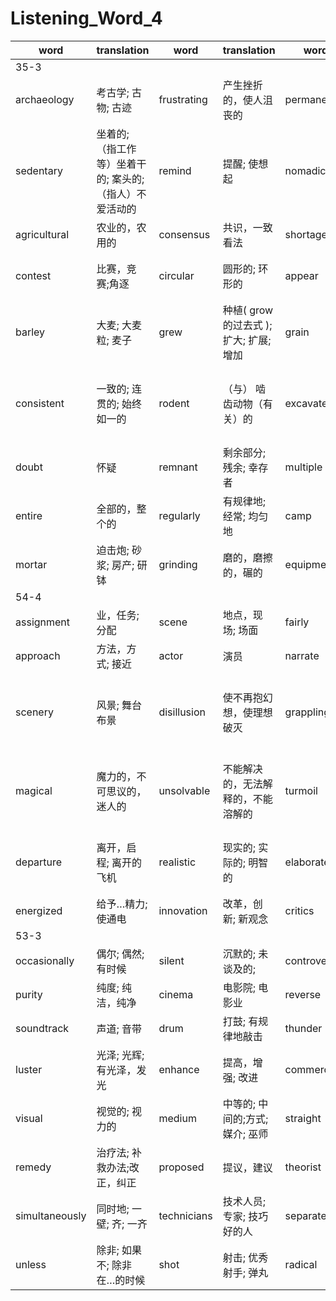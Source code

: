 # Listening_Word_4

| word           | translation                                              | word          | translation                            | word           | translation                              | word          | translation                                       |
| -------------- | -------------------------------------------------------- | ------------- | -------------------------------------- | -------------- | ---------------------------------------- | ------------- | ------------------------------------------------- |
| 35-3           |
| archaeology    | 考古学; 古物; 古迹                                       | frustrating   | 产生挫折的，使人沮丧的                 | permanent      | 永久的; 不断出现的                       | settlement    | 解决; 结算; 沉淀; 定居点                          |
| sedentary      | 坐着的; （指工作等）坐着干的; 案头的; （指人）不爱活动的 | remind        | 提醒; 使想起                           | nomadic        | 游牧的; 流浪的                           | edible        | 可食用的，能吃的                                  |
| agricultural   | 农业的，农用的                                           | consensus     | 共识，一致看法                         | shortage       | 不足，缺少，短缺                         | revert        | 使恢复原状                                        |
| contest        | 比赛，竞赛;角逐                                          | circular      | 圆形的; 环形的                         | appear         | 看来，好像; 出现; 出演                   | husk          | 去皮；去壳；去荚                                  |
| barley         | 大麦; 大麦粒; 麦子                                       | grew          | 种植( grow的过去式 ); 扩大; 扩展; 增加 | grain          | 谷粒; 谷物; 细粒                         | elevate       | 提拔，提升; 提高; 举起                            |
| consistent     | 一致的; 连贯的; 始终如一的                               | rodent        | （与） 啮齿动物（有关）的              | excavate       | 挖掘; 开凿; 挖出; 发掘                   | criteria      | 批评、判断等的）标准，准则( criterion的名词复数 ) |
| doubt          | 怀疑                                                     | remnant       | 剩余部分; 残余; 幸存者                 | multiple       | 多重的; 多个的                           | surplus       | 过剩的; 多余的                                    |
| entire         | 全部的，整个的                                           | regularly     | 有规律地; 经常; 均匀地                 | camp           | 营地; 营房; 度假村                       | artifacts     | 手工制品，工艺品                                  |
| mortar         | 迫击炮; 砂浆; 房产; 研钵                                 | grinding      | 磨的，磨擦的，碾的                     | equipment      | 设备; 配备                               | substantial   | 大量的; 结实的，牢固的; 重大的                    |
| 54-4           |
| assignment     | 业，任务; 分配                                           | scene         | 地点，现场; 场面                       | fairly         | 相当地; 还算; 公正地                     | tale          | 传说，传言                                        |
| approach       | 方法，方式; 接近                                         | actor         | 演员                                   | narrate        | 叙述，讲述                               | props         | 小道具; 支柱                                      |
| scenery        | 风景; 舞台布景                                           | disillusion   | 使不再抱幻想，使理想破灭               | grappling      | 抓住( grapple的现在分词 ); 搏斗; 与…格斗 | unfortunate   | 不幸的; 不恰当的                                  |
| magical        | 魔力的，不可思议的，迷人的                               | unsolvable    | 不能解决的，无法解释的，不能溶解的     | turmoil        | 混乱; 焦虑                               | bothered      | 打扰（ bother的过去式和过去分词 ）; 烦扰; 迷惑    |
| departure      | 离开，启程; 离开的飞机                                   | realistic     | 现实的; 实际的; 明智的                 | elaborate      | 详尽说明; 变得复杂                       | swept         | 扫( sweep的过去式和过去分词 ); 扫视; 蜿蜒         |
| energized      | 给予…精力;使通电                                         | innovation    | 改革，创新; 新观念                     | critics        | 批评家                                   | enthusiastic  | 非常感兴趣的，热心的                              |
| 53-3           |
| occasionally   | 偶尔; 偶然; 有时候                                       | silent        | 沉默的; 未谈及的;                      | controversial  | 有争议的，引发争论的                     | director      | 导演; 主任; 经理                                  |
| purity         | 纯度; 纯洁，纯净                                         | cinema        | 电影院; 电影业                         | reverse        | 倒转，反向                               | progress      | 步; 前进; 进展                                    |
| soundtrack     | 声道; 音带                                               | drum          | 打鼓; 有规律地敲击                     | thunder        | 雷声; 隆隆的响声                         | narrate       | 叙述，讲述                                        |
| luster         | 光泽; 光辉; 有光泽，发光                                 | enhance       | 提高，增强; 改进                       | commerce       | 商业; 贸易                               | predicted     | 预言，预测，预示                                  |
| visual         | 视觉的; 视力的                                           | medium        | 中等的; 中间的;方式; 媒介; 巫师        | straight       | 笔直地; 直接                             | adaptation    | 改编版; 适应                                      |
| remedy         | 治疗法; 补救办法;改正，纠正                              | proposed      | 提议，建议                             | theorist       | 理论家; 学说创立人;                      | synchronous   | 同时存在的，同步的                                |
| simultaneously | 同时地; 一壁; 齐; 一齐                                   | technicians   | 技术人员;专家; 技巧好的人              | separately     | 分别地，另行; 分开                       | literally     | 逐字地; 照字面地; 确实地                          |
| unless         | 除非; 如果不; 除非在…的时候                              | shot          | 射击; 优秀射手; 弹丸                   | radical        | 根本的，基本的                           | exaggeration  | 夸张，夸大                                        |
